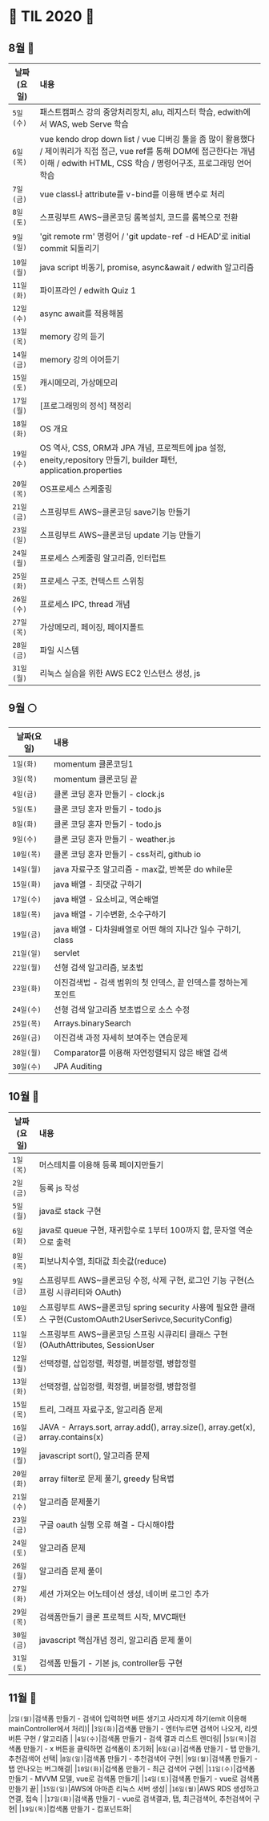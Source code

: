# &#128057; TIL 2020 &#128057;

## 8월 &#127746;
|날짜(요일)|내용|
|---|:---|
|`5일(수)`| 패스트캠퍼스 강의 중앙처리장치, alu, 레지스터 학습,  edwith에서 WAS, web Serve 학습|
|`6일(목)`| vue kendo drop down list / vue 디버깅 툴을 좀 많이 활용했다 / 제이쿼리가 직접 접근, vue ref를 통해 DOM에 접근한다는 개념 이해 / edwith HTML, CSS 학습 / 명령어구조, 프로그래밍 언어 학습 |
|`7일(금)`| vue class나 attribute를 v-bind를 이용해 변수로 처리|
|`8일(토)`|스프링부트 AWS~클론코딩 롬복설치, 코드를 롬복으로 전환|
|`9일(일)`|'git remote rm' 명령어 / 'git update-ref -d HEAD'로 initial commit 되돌리기 |
|`10일(월)`|java script 비동기, promise, async&await / edwith 알고리즘 |
|`11일(화)`| 파이프라인 / edwith Quiz 1|
|`12일(수)`|async await를 적용해봄|
|`13일(목)`| memory 강의 듣기 |
|`14일(금)`| memory 강의 이어듣기 |
|`15일(토)`| 캐시메모리, 가상메모리|
|`17일(월)`| [프로그래밍의 정석] 책정리|
|`18일(화)`| OS 개요
|`19일(수)`| OS 역사, CSS, ORM과 JPA 개념, 프로젝트에 jpa 설정, eneity,repository 만들기, builder 패턴, application.properties|
|`20일(목)`| OS프로세스 스케줄링|
|`21일(금)`|스프링부트 AWS~클론코딩 save기능 만들기|
|`23일(일)`|스프링부트 AWS~클론코딩 update 기능 만들기|
|`24일(월)`|프로세스 스케줄링 알고리즘, 인터럽트|
|`25일(화)`|프로세스 구조, 컨텍스트 스위칭|
|`26일(수)`|프로세스 IPC, thread 개념|
|`27일(목)`|가상메모리, 페이징, 페이지폴트|
|`28일(금)`|파일 시스템|
|`31일(월)`|리눅스 실습을 위한 AWS EC2 인스턴스 생성, js|

## 9월 	&#127765;
|날짜(요일)|내용|
|---|:---|
|`1일(화)`| momentum 클론코딩1|
|`3일(목)`| momentum 클론코딩 끝 |
|`4일(금)`| 클론 코딩 혼자 만들기 - clock.js |
|`5일(토)`| 클론 코딩 혼자 만들기 - todo.js|
|`8일(화)`| 클론 코딩 혼자 만들기 - todo.js|
|`9일(수)`| 클론 코딩 혼자 만들기 - weather.js|
|`10일(목)`| 클론 코딩 혼자 만들기 - css처리, github io|
|`14일(월)`| java 자료구조 알고리즘 - max값, 반복문 do while문|
|`15일(화)`| java 배열 - 최댓값 구하기|
|`17일(수)`| java 배열 - 요소비교, 역순배열|
|`18일(목)`| java 배열 - 기수변환, 소수구하기|
|`19일(금)`| java 배열 - 다차원배열로 어떤 해의 지나간 일수 구하기, class|
|`21일(일)`| servlet|
|`22일(월)`| 선형 검색 알고리즘, 보초법|
|`23일(화)`| 이진검색법 - 검색 범위의 첫 인덱스, 끝 인덱스를 정하는게 포인트|
|`24일(수)`| 선형 검색 알고리즘 보초법으로 소스 수정|
|`25일(목)`| Arrays.binarySearch |
|`26일(금)`| 이진검색 과정 자세히 보여주는 연습문제 |
|`28일(월)`| Comparator를 이용해 자연정렬되지 않은 배열 검색 |
|`30일(수)`| JPA Auditing|


## 10월 	&#127810;
|날짜(요일)|내용|
|---|:---|
|`1일(목)`|머스테치를 이용해 등록 페이지만들기|
|`2일(금)`|등록 js 작성|
|`5일(월)`|java로 stack 구현|
|`6일(화)`|java로 queue 구현, 재귀함수로 1부터 100까지 합, 문자열 역순으로 출력|
|`8일(목)`|피보나치수열, 최대값 최솟값(reduce)|
|`9일(금)`|스프링부트 AWS~클론코딩 수정, 삭제 구현, 로그인 기능 구현(스프링 시큐리티와 OAuth)|
|`10일(토)`|스프링부트 AWS~클론코딩 spring security 사용에 필요한 클래스 구현(CustomOAuth2UserSerivce,SecurityConfig)|
|`11일(일)`|스프링부트 AWS~클론코딩 스프링 시큐리티 클래스 구현(OAuthAttributes, SessionUser|
|`12일(월)`|선택정렬, 삽입정렬, 퀵정렬, 버블정렬, 병합정렬|
|`13일(화)`|선택정렬, 삽입정렬, 퀵정렬, 버블정렬, 병합정렬|
|`15일(목)`|트리, 그래프 자료구조, 알고리즘 문제|
|`16일(금)`|JAVA - Arrays.sort, array.add(), array.size(), array.get(x), array.contains(x)|
|`19일(월)`|javascript sort(), 알고리즘 문제|
|`20일(화)`|array filter로 문제 풀기, greedy 탐욕법|
|`21일(수)`|알고리즘 문제풀기|
|`23일(금)`|구글 oauth 실행 오류 해결 - 다시해야함|
|`24일(토)`|알고리즘 문제|
|`26일(월)`|알고리즘 문제 풀이|
|`27일(화)`|세션 가져오는 어노테이션 생성, 네이버 로그인 추가|
|`29일(목)`|검색폼만들기 클론 프로젝트 시작, MVC패턴|
|`30일(금)`|javascript 핵심개념 정리, 알고리즘 문제 풀이|
|`31일(토)`|검색폼 만들기 - 기본 js, controller등 구현|

## 11월 	&#127810;
|`2일(월)`|검색폼 만들기 - 검색어 입력하면 버튼 생기고 사라지게 하기(emit 이용해 mainController에서 처리)|
|`3일(화)`|검색폼 만들기 - 엔터누르면 검색어 나오게, 리셋버튼 구현 / 알고리즘 |
|`4일(수)`|검색폼 만들기 - 검색 결과 리스트 렌더링|
|`5일(목)`|검색폼 만들기 - x 버튼을 클릭하면 검색폼이 초기화|
|`6일(금)`|검색폼 만들기 - 탭 만들기, 추천검색어 선택|
|`8일(일)`|검색폼 만들기 - 추천검색어 구현|
|`9일(월)`|검색폼 만들기 - 탭 안나오는 버그해결|
|`10일(화)`|검색폼 만들기 - 최근 검색어 구현|
|`11일(수)`|검색폼 만들기 - MVVM 모델, vue로 검색폼 만들기|
|`14일(토)`|검색폼 만들기 - vue로 검색폼 만들기 끝|
|`15일(일)`|AWS에 아마존 리눅스 서버 생성|
|`16일(월)`|AWS RDS 생성하고 연결, 접속 |
|`17일(화)`|검색폼 만들기 - vue로 검색결과, 탭, 최근검색어, 추천검색어 구현|
|`19일(목)`|컴색폼 만들기 - 컴포넌트화|

